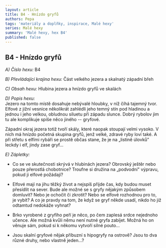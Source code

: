 ```yaml
---
layout: article
title: B4 - Hnízdo gryfů
authors: Pepa
tags: 'materiály a doplňky, inspirace, Malé hexy'
series: Malé hexy
summary: 'Malé hexy, hex B4'
published: false
---
```

## B4 - Hnízdo gryfů

_A) Číslo hexu:_
B4   
  
_B) Převládající krajina hexu:_
Část velkého jezera a skalnatý západní břeh  
  
_C) Obsah hexu:_
Hlubina jezera a hnízdo gryfů ve skalách  
  
_D) Popis hexu:_  
Jezero na tomto místě dosahuje nebývalé hloubky, v níž číhá tajemný tvor. Elfové z jižní vesnice několikrát zahlédli jeho temný stín pod hladinou a jednou i jeho velkou, obludnou siluetu při západu slunce. Dobrý rybolov jim tu ale komplikuje spíše něco jiného -- gryfové.  
  
Západní okraj jezera totiž tvoří skály, které naopak stoupají velmi vysoko. V nich má hnízdo početná skupina gryfů, jenž velké, zdravé ryby loví také. A při střetu s elfími rybáři se prostě občas stane, že je na „listině úlovků" leckdy i elf, jindy zase gryf...  
  
_E) Zápletky:_  
- Co se ve skutečnosti skrývá v hlubinách jezera? Obrovský ještěr nebo pouze přerostlá chobotnice? Troufne si družina na „podvodní" výpravu, pokud ji elfové požádají?  
  
- Elfové mají na jihu těžký život a nejspíš přijde čas, kdy budou muset přesídlit na sever. Bude ale možné se s gryfy nějakým způsobem domluvit? Nebo je ochočit či zkrotit? Nebo se elfové rozhodnou pro to, je vybít? A co je pravdy na tom, že když se gryf někde usadí, nikdo ho již odtamtud nedokáže vyhnat?  
  
- Brko vyrobené z gryfího peří je něco, po čem zaplesá srdce nejednoho učence. Ale možná kvůli němu není nutné gryfa zabíjet. Možná ho on věnuje sám, pokud si k někomu vytvoří silné pouto...  
  
- Jsou skalní gryfové nějak příbuzní s hipogryfy na ostrově? Jsou to dva různé druhy, nebo vlastně jeden...?
